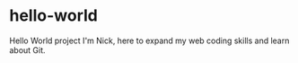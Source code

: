 # hello-world
Hello World project
I'm Nick, here to expand my web coding skills and learn about Git.

